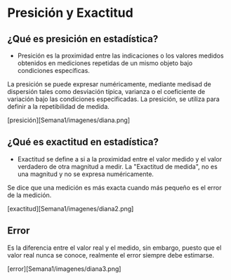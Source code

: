 # Presición y Exactitud

## ¿Qué es presición en estadística?

- Presición es la proximidad entre las indicaciones o los valores medidos
obtenidos en mediciones repetidas de un mismo objeto bajo condiciones específicas.

La presición se puede expresar numéricamente, mediante medisad de dispersión
tales como desviación típica, varianza o el coeficiente de variación bajo las
condiciones especificadas. La presición, se utiliza para definir a la
repetibilidad de medida.

[presición][Semana1/imagenes/diana.png]

## ¿Qué es exactitud en estadística?

- Exactitud se define a si a la proximidad entre el valor medido y el valor verdadero de otra magnitud a medir. La "Exactitud de medida", no es una magnitud y no se expresa numéricamente.

Se dice que una medición es más exacta cuando más pequeño es el error de la medición.

[exactitud][Semana1/imagenes/diana2.png]

## Error

Es la diferencia entre el valor real y el medido, sin embargo, puesto que el valor real nunca se conoce, realmente el error siempre debe estimarse.

[error][Semana1/imagenes/diana3.png]
